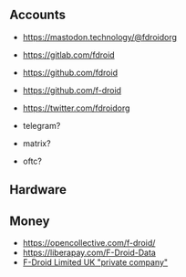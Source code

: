 
## Accounts

* https://mastodon.technology/@fdroidorg
* https://gitlab.com/fdroid
* https://github.com/fdroid
* https://github.com/f-droid
* https://twitter.com/fdroidorg

* telegram?
* matrix?
* oftc?

## Hardware


## Money

* https://opencollective.com/f-droid/
* https://liberapay.com/F-Droid-Data
* [F-Droid Limited UK "private company"](https://beta.companieshouse.gov.uk/company/08420676)

